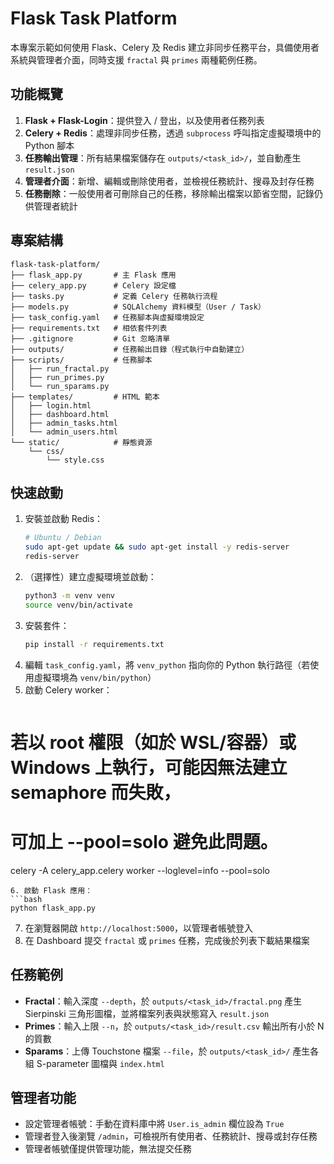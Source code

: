 # Flask Task Platform

本專案示範如何使用 Flask、Celery 及 Redis 建立非同步任務平台，具備使用者系統與管理者介面，同時支援 `fractal` 與 `primes` 兩種範例任務。

## 功能概覽
1. **Flask + Flask-Login**：提供登入 / 登出，以及使用者任務列表
2. **Celery + Redis**：處理非同步任務，透過 `subprocess` 呼叫指定虛擬環境中的 Python 腳本
3. **任務輸出管理**：所有結果檔案儲存在 `outputs/<task_id>/`，並自動產生 `result.json`
4. **管理者介面**：新增、編輯或刪除使用者，並檢視任務統計、搜尋及封存任務
5. **任務刪除**：一般使用者可刪除自己的任務，移除輸出檔案以節省空間，記錄仍供管理者統計

## 專案結構
```
flask-task-platform/
├── flask_app.py       # 主 Flask 應用
├── celery_app.py      # Celery 設定檔
├── tasks.py           # 定義 Celery 任務執行流程
├── models.py          # SQLAlchemy 資料模型（User / Task）
├── task_config.yaml   # 任務腳本與虛擬環境設定
├── requirements.txt   # 相依套件列表
├── .gitignore         # Git 忽略清單
├── outputs/           # 任務輸出目錄（程式執行中自動建立）
├── scripts/           # 任務腳本
│   ├── run_fractal.py
│   ├── run_primes.py
│   └── run_sparams.py
├── templates/         # HTML 範本
│   ├── login.html
│   ├── dashboard.html
│   ├── admin_tasks.html
│   └── admin_users.html
└── static/            # 靜態資源
    └── css/
        └── style.css
```

## 快速啟動
1. 安裝並啟動 Redis：
   ```bash
   # Ubuntu / Debian
   sudo apt-get update && sudo apt-get install -y redis-server
   redis-server
   ```
2. （選擇性）建立虛擬環境並啟動：
   ```bash
   python3 -m venv venv
   source venv/bin/activate
   ```
3. 安裝套件：
   ```bash
   pip install -r requirements.txt
   ```
4. 編輯 `task_config.yaml`，將 `venv_python` 指向你的 Python 執行路徑（若使用虛擬環境為 `venv/bin/python`）
5. 啟動 Celery worker：
   ```bash
# 若以 root 權限（如於 WSL/容器）或 Windows 上執行，可能因無法建立 semaphore 而失敗，
# 可加上 --pool=solo 避免此問題。
celery -A celery_app.celery worker --loglevel=info --pool=solo
   ```
6. 啟動 Flask 應用：
   ```bash
   python flask_app.py
   ```
7. 在瀏覽器開啟 `http://localhost:5000`，以管理者帳號登入
8. 在 Dashboard 提交 `fractal` 或 `primes` 任務，完成後於列表下載結果檔案

## 任務範例
- **Fractal**：輸入深度 `--depth`，於 `outputs/<task_id>/fractal.png` 產生 Sierpinski 三角形圖檔，並將檔案列表與狀態寫入 `result.json`
- **Primes**：輸入上限 `--n`，於 `outputs/<task_id>/result.csv` 輸出所有小於 N 的質數
- **Sparams**：上傳 Touchstone 檔案 `--file`，於 `outputs/<task_id>/` 產生各組 S-parameter 圖檔與 `index.html`

## 管理者功能
- 設定管理者帳號：手動在資料庫中將 `User.is_admin` 欄位設為 `True`
- 管理者登入後瀏覽 `/admin`，可檢視所有使用者、任務統計、搜尋或封存任務
- 管理者帳號僅提供管理功能，無法提交任務
